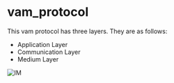 # vam_protocol

This vam protocol has three layers. They are as follows:

   * Application Layer
   * Communication Layer
   * Medium Layer

![IM](https://github.com/a-ru-l-ku-ma-r/vam_protocol/assets/132215718/8891b546-2598-4c84-8845-e90ac75d5f76)
